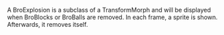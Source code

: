 A BroExplosion is a subclass of a TransformMorph and will be displayed when BroBlocks or BroBalls are removed. In each frame, a sprite is shown. Afterwards, it removes itself.